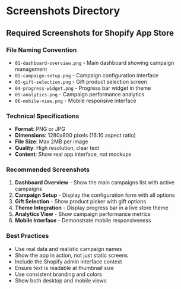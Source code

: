# Screenshots Directory

## Required Screenshots for Shopify App Store

### File Naming Convention
- `01-dashboard-overview.png` - Main dashboard showing campaign management
- `02-campaign-setup.png` - Campaign configuration interface
- `03-gift-selection.png` - Gift product selection screen
- `04-progress-widget.png` - Progress bar widget in theme
- `05-analytics.png` - Campaign performance analytics
- `06-mobile-view.png` - Mobile responsive interface

### Technical Specifications
- **Format**: PNG or JPG
- **Dimensions**: 1280x800 pixels (16:10 aspect ratio)
- **File Size**: Max 2MB per image
- **Quality**: High resolution, clear text
- **Content**: Show real app interface, not mockups

### Recommended Screenshots
1. **Dashboard Overview** - Show the main campaigns list with active campaigns
2. **Campaign Setup** - Display the configuration form with all options
3. **Gift Selection** - Show product picker with gift options
4. **Theme Integration** - Display progress bar in a live store theme
5. **Analytics View** - Show campaign performance metrics
6. **Mobile Interface** - Demonstrate mobile responsiveness

### Best Practices
- Use real data and realistic campaign names
- Show the app in action, not just static screens
- Include the Shopify admin interface context
- Ensure text is readable at thumbnail size
- Use consistent branding and colors
- Show both desktop and mobile views

